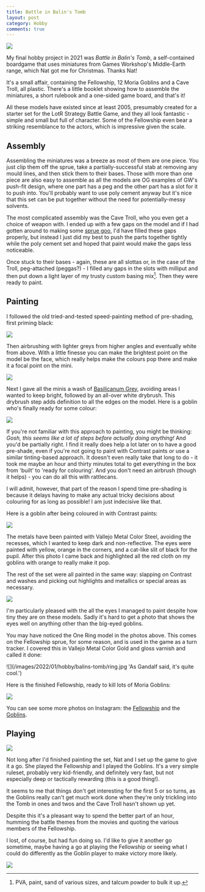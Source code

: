 ```yaml
---
title: Battle in Balin's Tomb
layout: post
category: Hobby
comments: true
---
```


![](/images/2022/01/hobby/balins-tomb/box.jpg)

My final hobby project in 2021 was *Battle in Balin's Tomb*, a self-contained boardgame that uses miniatures from Games Workshop's Middle-Earth range, which Nat got me for Christmas. Thanks Nat!

<!--more-->

It's a small affair, containing the Fellowship, 12 Moria Goblins and a Cave Troll, all plastic. There's a little booklet showing how to assemble the miniatures, a short rulebook and a one-sided game board, and that's it! 

All these models have existed since at least 2005, presumably created for a starter set for the LotR Strategy Battle Game, and they all look fantastic - simple and small but full of character. Some of the Fellowship even bear a striking resemblance to the actors, which is impressive given the scale.

## Assembly

Assembling the miniatures was a breeze as most of them are one piece. You just clip them off the sprue, take a partially-successful stab at removing any mould lines, and then stick them to their bases. Those with more than one piece are also easy to assemble as all the models are OG examples of GW's push-fit design, where one part has a peg and the other part has a slot for it to push into. You'll probably want to use poly cement anyway but it's nice that this set can be put together without the need for potentially-messy solvents. 

The most complicated assembly was the Cave Troll, who you even get a choice of weapon with. I ended up with a few gaps on the model and if I had gotten around to making some [sprue goo](https://www.youtube.com/watch?v=BH8xp0BJwQo), I'd have filled these gaps properly, but instead I just did my best to push the parts together tightly while the poly cement set and hoped that paint would make the gaps less noticeable. 

Once stuck to their bases - again, these are all slottas or, in the case of the Troll, peg-attached (peggas?) - I filled any gaps in the slots with milliput and then put down a light layer of my trusty custom basing mix[^1]. Then they were ready to paint.

## Painting

I followed the old tried-and-tested speed-painting method of pre-shading, first priming black:

![](/images/2022/01/hobby/balins-tomb/wip00.jpg)

Then airbrushing with lighter greys from higher angles and eventually white from above. With a little finesse you can make the brightest point on the model be the face, which really helps make the colours pop there and make it a focal point on the mini.

![](/images/2022/01/hobby/balins-tomb/wip01.jpg)

Next I gave all the minis a wash of [Basilicanum Grey](https://www.games-workshop.com/en-FI/Basilicanum-Grey-2019), avoiding areas I wanted to keep bright, followed by an all-over white drybrush. This drybrush step adds definition to all the edges on the model. Here is a goblin who's finally ready for some colour:

![](/images/2022/01/hobby/balins-tomb/wip02.jpg)

If you're not familiar with this approach to painting, you might be thinking: *Gosh, this seems like a lot of steps before actually doing anything!* And you'd be partially right. I find it really does help a lot later on to have a good pre-shade, even if you're not going to paint with Contrast paints or use a similar tinting-based approach. It doesn't even really take that long to do - it took me maybe an hour and thirty minutes total to get everything in the box from 'built' to 'ready for colouring'. And you don't need an airbrush (though it helps) - you can do all this with rattlecans. 

I will admit, however, that part of the reason I spend time pre-shading is because it delays having to make any actual tricky decisions about colouring for as long as possible! I am just indecisive like that.

Here is a goblin after being coloured in with Contrast paints: 

![](/images/2022/01/hobby/balins-tomb/wip04.jpg)

The metals have been painted with Vallejo Metal Color Steel, avoiding the recesses, which I wanted to keep dark and non-reflective. The eyes were painted with yellow, orange in the corners, and a cat-like slit of black for the pupil. After this photo I came back and highlighted all the red cloth on my goblins with orange to really make it pop.

The rest of the set were all painted in the same way: slapping on Contrast and washes and picking out highlights and metallics or special areas as necessary. 

![](/images/2022/01/hobby/balins-tomb/goblins0.jpg)

I'm particularly pleased with the all the eyes I managed to paint despite how tiny they are on these models. Sadly it's hard to get a photo that shows the eyes well on anything other than the big-eyed goblins.  

You may have noticed the One Ring model in the photos above. This comes on the Fellowship sprue, for some reason, and is used in the game as a turn tracker. I covered this in Vallejo Metal Color Gold and gloss varnish and called it done:

![](/images/2022/01/hobby/balins-tomb/ring.jpg 'As Gandalf said, it's quite cool.')

Here is the finished Fellowship, ready to kill lots of Moria Goblins:

![](/images/2022/01/hobby/balins-tomb/the-fellowship.jpg)

You can see some more photos on Instagram: the [Fellowship](https://www.instagram.com/p/CYEnPF_NYZM/) and the [Goblins](https://www.instagram.com/p/CYEnTA-N85d/).

## Playing

![](/images/2022/01/hobby/balins-tomb/game.jpg)

Not long after I'd finished painting the set, Nat and I set up the game to give it a go. She played the Fellowship and I played the Goblins. It's a very simple ruleset, probably very kid-friendly, and definitely very fast, but not especially deep or tactically rewarding (this is a good thing!). 

It seems to me that things don't get interesting for the first 5 or so turns, as the Goblins really can't get much work done when they're only trickling into the Tomb in ones and twos and the Cave Troll hasn't shown up yet.

Despite this it's a pleasant way to spend the better part of an hour, humming the battle themes from the movies and quoting the various members of the Fellowship. 

I lost, of course, but had fun doing so. I'd like to give it another go sometime, maybe having a go at playing the Fellowship or seeing what I could do differently as the Goblin player to make victory more likely.

![](/images/2022/01/hobby/balins-tomb/legolas-v-troll.jpg)

[^1]: PVA, paint, sand of various sizes, and talcum powder to bulk it up.